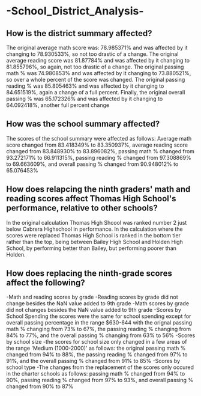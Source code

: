 # -School_District_Analysis-

## How is the district summary affected?
The original average math score was: 78.985371% and was affected by it changing to 78.930533%, so not too drastic of a change. The original average reading score was 81.87784% and was affected by it changing to 81.855796%, so again, not too drastic of a change. The original passing math % was 74.980853% and was affected by it changing to 73.880521%, so over a whole percent of the score was changed. The original passing reading % was 85.805463% and was affected by it changing to 84.651519%, again a change of a full percent. Finally, the original overall passing % was 65.172326% and was affected by it changing to 64.092418%, another full percent change

## How was the school summary affected?
The scores of the school summary were affected as follows: Average math score changed from 83.418349% to 83.350937%, average reading score changed from 83.848930% to 83.896082%, passing math % changed from 93.272171% to 66.911315%, passing reading % changed from 97.308869% to 69.663609%, and overall passing % changed from 90.948012% to 65.076453%


## How does relapcing the ninth graders' math and reading scores affect Thomas High School's performance, relative to other schools?
In the original calculation Thomas High Shcool was ranked number 2 just below Cabrera Highschool in performance. In the calculation where the scores were replaced Thomas High School is ranked in the bottom tier rather than the top, being between Bailey High School and Holden High School, by performing better than Bailey, but performing poorer than Holden.

## How does replacing the ninth-grade scores affect the following?
-Math and reading scores by grade
  -Reading scores by grade did not change besides the NaN value added to 9th grade
  -Math scores by grade did not changes besides the NaN value added to 9th grade
 -Scores by School Spending 
  the scores were the same for school spending except for overall passing percentage in the range $630-644 with the orignal passing math % changing from 73% to 67%, the passing reading % changing from 84% to 77%, and the overall passing % changing from 63% to 56%
-Scores by school size 
 -the scores for school size only changed in a few areas of the range 'Medium (1000-2000)' as follows: the original passing math % changed from 94% to 88%, the passing reading % changed from 97% to 91%, and the overall passing % changed from 91% to 85%
-Scores by school type
 -The changes from the replacement of the scores only occured in the charter schools as follows: passing math % changed from 94% to 90%, passing reading % changed from 97% to 93%, and overall passing % changed from 90% to 87%
  
 
    
